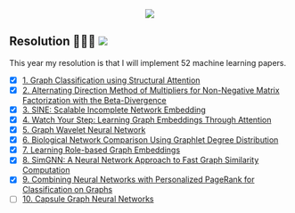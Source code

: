 <div align="center">
  <img src="https://i.imgur.com/thKzPkw.png">
</div>

## Resolution 👨🏻‍💻 ![](https://img.shields.io/badge/progress-3.84%25-yellow.svg)

This year my resolution is that I will implement 52 machine learning papers.

- [x] [1. Graph Classification using Structural Attention](https://github.com/benedekrozemberczki/GAM)
- [x] [2. Alternating Direction Method of Multipliers for Non-Negative Matrix Factorization with the Beta-Divergence](https://github.com/benedekrozemberczki/NMF_ADMM)
- [x] [3. SINE: Scalable Incomplete Network Embedding](https://github.com/benedekrozemberczki/SINE)
- [x] [4. Watch Your Step: Learning Graph Embeddings Through Attention](https://github.com/benedekrozemberczki/AttentionWalks)
- [x] [5. Graph Wavelet Neural Network](https://github.com/benedekrozemberczki/GWNN)
- [x] [6. Biological Network Comparison Using Graphlet Degree Distribution](https://github.com/benedekrozemberczki/OrbitalStrike)
- [x] [7. Learning Role-based Graph Embeddings](https://github.com/benedekrozemberczki/role2vec)
- [x] [8. SimGNN: A Neural Network Approach to Fast Graph Similarity Computation](https://github.com/benedekrozemberczki/SimGNN)
- [x] [9. Combining Neural Networks with Personalized PageRank for Classification on Graphs](https://github.com/benedekrozemberczki/APPNP)
- [ ] [10. Capsule Graph Neural Networks]()
